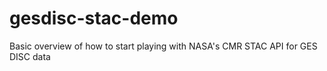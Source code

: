 # gesdisc-stac-demo

Basic overview of how to start playing with NASA's CMR STAC API for GES DISC data
